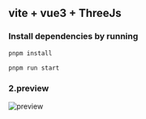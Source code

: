 ## vite + vue3 + ThreeJs

### Install dependencies by running

```bash
pnpm install

pnpm run start

```

### 2.preview
![preview](./preview.png)
